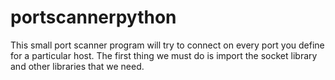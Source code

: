 # portscannerpython

This small port scanner program will try to connect on every port you define for a particular host. The first thing we must do is import the socket library and other libraries that we need.
